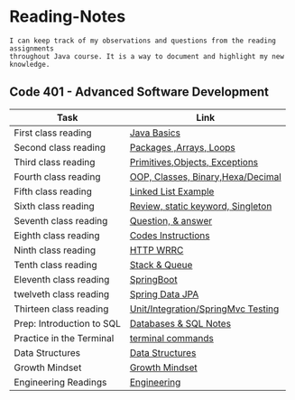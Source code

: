 # Reading-Notes

```
I can keep track of my observations and questions from the reading assignments
throughout Java course. It is a way to document and highlight my new knowledge.
```

## Code 401 - Advanced Software Development

| Task                      | Link                                               |
|---------------------------|----------------------------------------------------|
| First class reading       | [Java Basics](Class-01.md)                         |
| Second class reading      | [Packages ,Arrays, Loops](Class-02.md)             |
| Third class reading       | [Primitives,Objects, Exceptions](Class-03.md)      |
| Fourth class reading      | [OOP, Classes, Binary,Hexa/Decimal](Class-04.md)   |
| Fifth class reading       | [Linked List Example](Class-05.md)                 |
| Sixth class reading       | [Review, static keyword, Singleton](Class-06.md)   |
| Seventh class reading     | [Question, & answer](Class-07.md)                  |
| Eighth class reading      | [Codes Instructions](Class-08.md)                  |
| Ninth class reading       | [HTTP WRRC](Class-09.md)                           |
| Tenth class reading       | [Stack & Queue](Class-10.md)                       |
| Eleventh class reading    | [SpringBoot ](Class-11.md)                         |
| twelveth class reading    | [Spring Data JPA ](Class-12.md)                    |
| Thirteen class reading    | [Unit/Integration/SpringMvc Testing ](Class-13.md) |
| Prep: Introduction to SQL | [Databases & SQL Notes](sql-notes.md)              |
| Practice in the Terminal  | [terminal commands](terminal.md)                   |
| Data Structures           | [Data Structures](Data-Structures.md)              |
| Growth Mindset            | [Growth Mindset](Growth-Mindset.md)                |
| Engineering Readings      | [Engineering](Engineering.md)                      |
